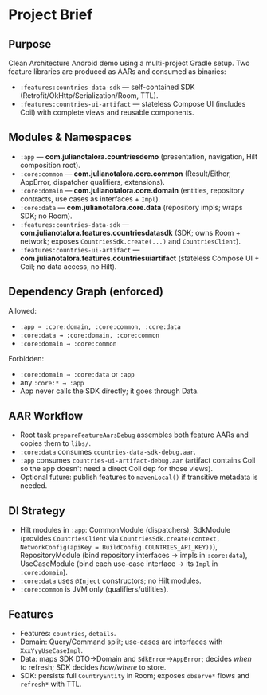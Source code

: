 # Project Brief

## Purpose
Clean Architecture Android demo using a multi-project Gradle setup. Two feature libraries are produced as AARs and consumed as binaries:
- `:features:countries-data-sdk` — self-contained SDK (Retrofit/OkHttp/Serialization/Room, TTL).
- `:features:countries-ui-artifact` — stateless Compose UI (includes Coil) with complete views and reusable components.

## Modules & Namespaces
- `:app` — **com.julianotalora.countriesdemo** (presentation, navigation, Hilt composition root).
- `:core:common` — **com.julianotalora.core.common** (Result/Either, AppError, dispatcher qualifiers, extensions).
- `:core:domain` — **com.julianotalora.core.domain** (entities, repository contracts, use cases as interfaces + `Impl`).
- `:core:data` — **com.julianotalora.core.data** (repository impls; wraps SDK; no Room).
- `:features:countries-data-sdk` — **com.julianotalora.features.countriesdatasdk** (SDK; owns Room + network; exposes `CountriesSdk.create(...)` and `CountriesClient`).
- `:features:countries-ui-artifact` — **com.julianotalora.features.countriesuiartifact** (stateless Compose UI + Coil; no data access, no Hilt).

## Dependency Graph (enforced)
Allowed:
- `:app → :core:domain, :core:common, :core:data`
- `:core:data → :core:domain, :core:common`
- `:core:domain → :core:common`

Forbidden:
- `:core:domain → :core:data` or `:app`
- any `:core:* → :app`
- App never calls the SDK directly; it goes through Data.

## AAR Workflow
- Root task `prepareFeatureAarsDebug` assembles both feature AARs and copies them to `libs/`.
- `:core:data` consumes `countries-data-sdk-debug.aar`.
- `:app` consumes `countries-ui-artifact-debug.aar` (artifact contains Coil so the app doesn't need a direct Coil dep for those views).
- Optional future: publish features to `mavenLocal()` if transitive metadata is needed.

## DI Strategy
- Hilt modules in `:app`: CommonModule (dispatchers), SdkModule (provides `CountriesClient` via `CountriesSdk.create(context, NetworkConfig(apiKey = BuildConfig.COUNTRIES_API_KEY))`), RepositoryModule (bind repository interfaces → impls in `:core:data`), UseCaseModule (bind each use-case interface → its `Impl` in `:core:domain`).
- `:core:data` uses `@Inject` constructors; no Hilt modules.
- `:core:common` is JVM only (qualifiers/utilities).

## Features
- Features: `countries`, `details`.
- Domain: Query/Command split; use-cases are interfaces with `XxxYyyUseCaseImpl`.
- Data: maps SDK DTO→Domain and `SdkError`→`AppError`; decides *when* to refresh; SDK decides *how/where* to store.
- SDK: persists full `CountryEntity` in Room; exposes `observe*` flows and `refresh*` with TTL.
